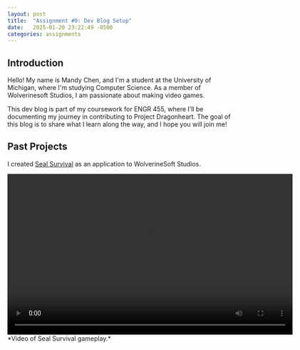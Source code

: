 ```yaml
---
layout: post
title:  "Assignment #0: Dev Blog Setup"
date:   2025-01-20 23:22:49 -0500
categories: assignments
---
```


## Introduction
Hello! My name is Mandy Chen, and I'm a student at the University of Michigan, 
where I'm studying Computer Science. As a member of Wolverinesoft Studios, 
I am passionate about making video games.

This dev blog is part of my coursework for ENGR 455, where I’ll be documenting 
my journey in contributing to Project Dragonheart. The goal of this blog is to share what I 
learn along the way, and I hope you will join me! 


## Past Projects
I created [Seal Survival](https://github.com/mandyschen/SealSurvival) as an application to WolverineSoft Studios. 

<video width="640" height="360" controls>
  <source src="{{ 'assets/hw0/WolverineSoft-App-Video.mp4' | relative_url }}" type="video/mp4">
  Your browser does not support the video tag.
</video>
*Video of Seal Survival gameplay.*
